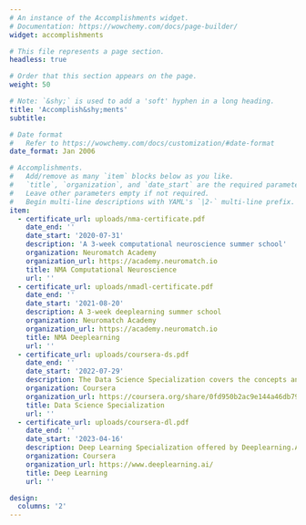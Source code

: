 ```yaml
---
# An instance of the Accomplishments widget.
# Documentation: https://wowchemy.com/docs/page-builder/
widget: accomplishments

# This file represents a page section.
headless: true

# Order that this section appears on the page.
weight: 50

# Note: `&shy;` is used to add a 'soft' hyphen in a long heading.
title: 'Accomplish&shy;ments'
subtitle:

# Date format
#   Refer to https://wowchemy.com/docs/customization/#date-format
date_format: Jan 2006

# Accomplishments.
#   Add/remove as many `item` blocks below as you like.
#   `title`, `organization`, and `date_start` are the required parameters.
#   Leave other parameters empty if not required.
#   Begin multi-line descriptions with YAML's `|2-` multi-line prefix.
item:
  - certificate_url: uploads/nma-certificate.pdf
    date_end: ''
    date_start: '2020-07-31'
    description: 'A 3-week computational neuroscience summer school'
    organization: Neuromatch Academy
    organization_url: https://academy.neuromatch.io
    title: NMA Computational Neuroscience
    url: ''
  - certificate_url: uploads/nmadl-certificate.pdf
    date_end: ''
    date_start: '2021-08-20'
    description: A 3-week deeplearning summer school
    organization: Neuromatch Academy
    organization_url: https://academy.neuromatch.io
    title: NMA Deeplearning
    url: ''
  - certificate_url: uploads/coursera-ds.pdf
    date_end: ''
    date_start: '2022-07-29'
    description: The Data Science Specialization covers the concepts and tools for an entire data science pipeline.
    organization: Coursera
    organization_url: https://coursera.org/share/0fd950b2ac9e144a46db7922f1538d6d
    title: Data Science Specialization
    url: ''
  - certificate_url: uploads/coursera-dl.pdf
    date_end: ''
    date_start: '2023-04-16'
    description: Deep Learning Specialization offered by Deeplearning.AI
    organization: Coursera
    organization_url: https://www.deeplearning.ai/
    title: Deep Learning
    url: ''

design:
  columns: '2'
---
```

